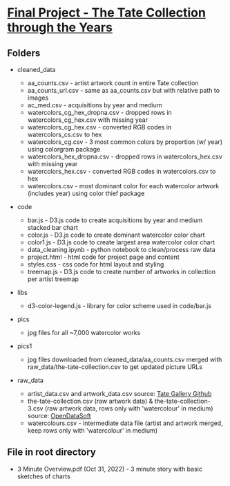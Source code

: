 # <a href="https://crliu4.github.io/CAPP30239_FA22/final_project/code/project.html">Final Project - The Tate Collection through the Years</a>

## Folders
* cleaned_data
    * aa_counts.csv - artist artwork count in entire Tate collection
    * aa_counts_url.csv - same as aa_counts.csv but with relative path to images
    * ac_med.csv - acquisitions by year and medium
    * watercolors_cg_hex_dropna.csv - dropped rows in watercolors_cg_hex.csv with missing year
    * watercolors_cg_hex.csv - converted RGB codes in watercolors_cs.csv to hex
    * watercolors_cg.csv - 3 most common colors by proportion (w/ year) using colorgram package
    * watercolors_hex_dropna.csv - dropped rows in watercolors_hex.csv with missing year
    * watercolors_hex.csv - converted RGB codes in watercolors.csv to hex
    * watercolors.csv - most dominant color for each watercolor artwork (includes year) using color thief package

* code
    * bar.js - D3.js code to create acquisitions by year and medium stacked bar chart
    * color.js - D3.js code to create dominant watercolor color chart
    * color1.js - D3.js code to create largest area watercolor color chart
    * data_cleaning.ipynb - python notebook to clean/process raw data
    * project.html - html code for project page and content
    * styles.css - css code for html layout and styling
    * treemap.js - D3.js code to create number of artworks in collection per artist treemap

* libs
    * d3-color-legend.js - library for color scheme used in code/bar.js

* pics
    * jpg files for all ~7,000 watercolor works

* pics1
    * jpg files downloaded from cleaned_data/aa_counts.csv merged with raw_data/the-tate-collection.csv to get 
    updated picture URLs

* raw_data
    * artist_data.csv and artwork_data.csv source: <a href="https://github.com/tategallery/collection">Tate Gallery Github</a>
    * the-tate-collection.csv (raw artwork data) & the-tate-collection-3.csv (raw artwork data, rows only with 'watercolour' in medium) source: <a href="https://public.opendatasoft.com/explore/dataset/the-tate-collection/table/">OpenDataSoft</a>
    * watercolours.csv - intermediate data file (artist and artwork merged, keep rows only with 'watercolour' in medium)

## File in root directory
* 3 Minute Overview.pdf (Oct 31, 2022) - 3 minute story with basic sketches of charts

